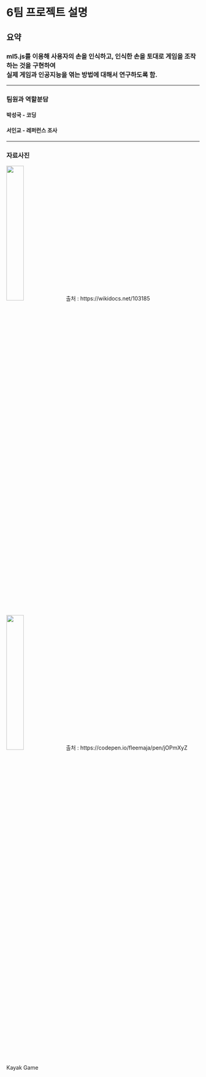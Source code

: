 # 6팀 프로젝트 설명

<h2>요약</h2> 
<h3>ml5.js를 이용해 사용자의 손을 인식하고, 인식한 손을 토대로 게임을 조작하는 것을 
  구현하여<br>실제 게임과 인공지능을 엮는 방법에 대해서 연구하도록 함.</h3>
<hr>
<h3>팀원과 역할분담</h3>
<h4>박성국 - 코딩</h4>
<h4>서인교 - 레퍼런스 조사</h4>
<hr>

<h3>자료사진</h3>
<img width=30% src="https://user-images.githubusercontent.com/62496275/168753609-2f58c172-4020-4f26-a992-3d1ef8a309d3.png">
출처 : https://wikidocs.net/103185
<img width=30% src="https://user-images.githubusercontent.com/62496275/168754324-31133957-8f0f-4035-8883-66ac04319b69.PNG">
출처 : https://codepen.io/fleemaja/pen/jOPmXyZ Kayak Game
